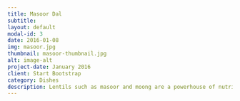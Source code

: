 ```yaml
---
title: Masoor Dal
subtitle: 
layout: default
modal-id: 3
date: 2016-01-08
img: masoor.jpg
thumbnail: masoor-thumbnail.jpg
alt: image-alt
project-date: January 2016
client: Start Bootstrap
category: Dishes
description: Lentils such as masoor and moong are a powerhouse of nutrition. They are a good source of potassium, calcium, zinc, niacin and vitamin K, but are particularly rich in dietary fiber, lean protein, folate and iron. The Centers for Disease Control and Prevention reports that eating plenty of nutrient-dense foods like lentils can lessen your risk of many serious medical problems. 
---
```

